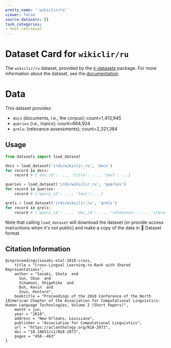 ```yaml
---
pretty_name: '`wikiclir/ru`'
viewer: false
source_datasets: []
task_categories:
- text-retrieval
---
```


# Dataset Card for `wikiclir/ru`

The `wikiclir/ru` dataset, provided by the [ir-datasets](https://ir-datasets.com/) package.
For more information about the dataset, see the [documentation](https://ir-datasets.com/wikiclir#wikiclir/ru).

# Data

This dataset provides:
 - `docs` (documents, i.e., the corpus); count=1,413,945
 - `queries` (i.e., topics); count=664,924
 - `qrels`: (relevance assessments); count=2,321,384


## Usage

```python
from datasets import load_dataset

docs = load_dataset('irds/wikiclir_ru', 'docs')
for record in docs:
    record # {'doc_id': ..., 'title': ..., 'text': ...}

queries = load_dataset('irds/wikiclir_ru', 'queries')
for record in queries:
    record # {'query_id': ..., 'text': ...}

qrels = load_dataset('irds/wikiclir_ru', 'qrels')
for record in qrels:
    record # {'query_id': ..., 'doc_id': ..., 'relevance': ..., 'iteration': ...}

```

Note that calling `load_dataset` will download the dataset (or provide access instructions when it's not public) and make a copy of the
data in 🤗 Dataset format.

## Citation Information

```
@inproceedings{sasaki-etal-2018-cross,
    title = "Cross-Lingual Learning-to-Rank with Shared Representations",
    author = "Sasaki, Shota  and
      Sun, Shuo  and
      Schamoni, Shigehiko  and
      Duh, Kevin  and
      Inui, Kentaro",
    booktitle = "Proceedings of the 2018 Conference of the North {A}merican Chapter of the Association for Computational Linguistics: Human Language Technologies, Volume 2 (Short Papers)",
    month = jun,
    year = "2018",
    address = "New Orleans, Louisiana",
    publisher = "Association for Computational Linguistics",
    url = "https://aclanthology.org/N18-2073",
    doi = "10.18653/v1/N18-2073",
    pages = "458--463"
}
```
